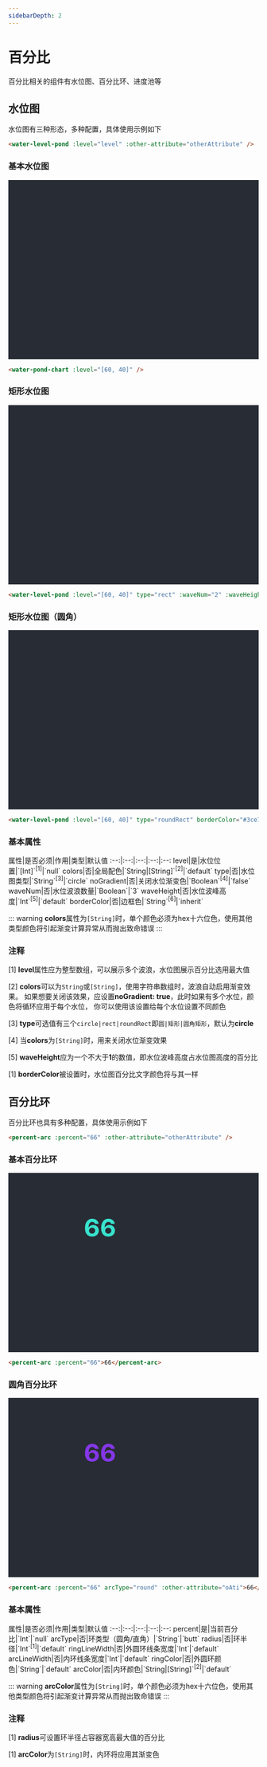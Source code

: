 ```yaml
---
sidebarDepth: 2
---
```


# 百分比

百分比相关的组件有水位图、百分比环、进度池等

## 水位图

水位图有三种形态，多种配置，具体使用示例如下

```html
<water-level-pond :level="level" :other-attribute="otherAttribute" />
```
<click-to-copy :info="waterPondChartTag" />

### 基本水位图
<div class="chart-container">
  <water-level-pond :level="[60, 40]" class="chart" />
</div>

```html
<water-pond-chart :level="[60, 40]" />
```
<click-to-copy :info="waterPondChartTag1" />

### 矩形水位图
<div class="chart-container">
  <water-level-pond :level="[60, 40]" type="rect" :waveNum="2" :waveHeight="0.3" class="chart" />
</div>

```html
<water-level-pond :level="[60, 40]" type="rect" :waveNum="2" :waveHeight="0.3" />
```
<click-to-copy :info="waterPondChartTag2" />

### 矩形水位图（圆角）
<div class="chart-container">
  <water-level-pond :level="[60, 40]" type="roundRect" borderColor="#3ce7c9" class="chart" />
</div>

```html
<water-level-pond :level="[60, 40]" type="roundRect" borderColor="#3ce7c9" />
```
<click-to-copy :info="waterPondChartTag3" />

### 基本属性

<full-width-table>
属性|是否必须|作用|类型|默认值
:--:|:--:|:--:|:--:|:--:
level|是|水位位置|`[Int]`<sup>[1]</sup>|`null`
colors|否|全局配色|`String|[String]`<sup>[2]</sup>|`default`
type|否|水位图类型|`String`<sup>[3]</sup>|`circle`
noGradient|否|关闭水位渐变色|`Boolean`<sup>[4]</sup>|`false`
waveNum|否|水位波浪数量|`Boolean`|`3`
waveHeight|否|水位波峰高度|`Int`<sup>[5]</sup>|`default`
borderColor|否|边框色|`String`<sup>[6]</sup>|`inherit`
</full-width-table>

::: warning
**colors**属性为`[String]`时，单个颜色必须为hex十六位色，使用其他类型颜色将引起渐变计算异常从而抛出致命错误
:::

### 注释

[1] **level**属性应为整型数组，可以展示多个波浪，水位图展示百分比选用最大值

[2] **colors**可以为`String`或`[String]`，使用字符串数组时，波浪自动启用渐变效果。
如果想要关闭该效果，应设置**noGradient: true**，此时如果有多个水位，颜色将循环应用于每个水位，
你可以使用该设置给每个水位设置不同颜色

[3] **type**可选值有三个`circle|rect|roundRect`即`圆|矩形|圆角矩形`，默认为**circle**

[4] 当**colors**为`[String]`时，用来关闭水位渐变效果

[5] **waveHeight**应为一个不大于**1**的数值，即水位波峰高度占水位图高度的百分比

[1] **borderColor**被设置时，水位图百分比文字颜色将与其一样

## 百分比环

百分比环也具有多种配置，具体使用示例如下

```html
<percent-arc :percent="66" :other-attribute="otherAttribute" />
```
<click-to-copy :info="percentArcTag" />

### 基本百分比环
<div class="chart-container">
  <percent-arc :percent="66" class="chart2">66</percent-arc>
</div>

```html
<percent-arc :percent="66">66</percent-arc>
```
<click-to-copy :info="percentArcTag1" />

### 圆角百分比环
<div class="chart-container">
  <percent-arc :percent="66" arcType="round" :ringLineWidth="8" :arcLineWidth="15"
  ringColor="#8537e7" :arcColor="['#2755fe', '#ff12cb']" class="chart2 c1">66</percent-arc>
</div>

```html
<percent-arc :percent="66" arcType="round" :other-attribute="oAti">66</percent-arc>
```
<click-to-copy :info="percentArcTag2" />

### 基本属性

<full-width-table>
属性|是否必须|作用|类型|默认值
:--:|:--:|:--:|:--:|:--:
percent|是|当前百分比|`Int`|`null`
arcType|否|环类型（圆角/直角）|`String`|`butt`
radius|否|环半径|`Int`<sup>[1]</sup>|`default`
ringLineWidth|否|外圆环线条宽度|`Int`|`default`
arcLineWidth|否|内环线条宽度|`Int`|`default`
ringColor|否|外圆环颜色|`String`|`default`
arcColor|否|内环颜色|`String|[String]`<sup>[2]</sup>|`default`
</full-width-table>

::: warning
**arcColor**属性为`[String]`时，单个颜色必须为hex十六位色，使用其他类型颜色将引起渐变计算异常从而抛出致命错误
:::

### 注释
[1] **radius**可设置环半径占容器宽高最大值的百分比

[1] **arcColor**为`[String]`时，内环将应用其渐变色



<script>
export default {
  data () {
    return {
      waterPondChartTag: `<water-level-pond :level="level" />`,
      waterPondChartTag1: `<water-level-pond :level="[60, 40]" />`,
      waterPondChartTag2: `<water-level-pond :level="[60, 40]" type="rect" :waveNum="2" :waveHeight="0.3" />`,
      waterPondChartTag3: `<water-level-pond :level="[60, 40]" type="roundRect" borderColor="#3ce7c9" />`,
      percentArcTag: `<percent-arc :percent="66" />`,
      percentArcTag1: `<percent-arc :percent="66">66</percent-arc>`,
      percentArcTag2: `<percent-arc :percent="66" arcType="round" :ringLineWidth="8" :arcLineWidth="15"
        ringColor="#8537e7" :arcColor="['#2755fe', '#ff12cb']">66</percent-arc>`
    }
  }
}
</script>

<style lang="less" scoped>
.chart-container {
  position: relative;
  height: 300px;
  background-color: #282c34;
  padding: 30px;
  overflow: hidden;

  .c1 {
    color: #8537e7 !important;
  }

  .chart {
    position: absolute;
    height: 200px;
    width: 150px;
    left: 50%;
    top: 50%;
    transform: translate(-50%, -50%);
  }

  .chart2 {
    position: absolute;
    height: 200px;
    width: 200px;
    left: 50%;
    top: 50%;
    transform: translate(-50%, -50%);
    color: #37e3cd;
    font-size: 50px;
    font-weight: bold;
  }
}
</style>
